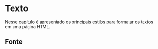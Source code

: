# Texto

Nesse capítulo é apresentado os principais estilos para formatar os textos em uma página HTML.

## Fonte





